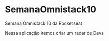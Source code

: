# SemanaOmnistack10

Semana Omnistack 10 da Rocketseat

Nessa aplicação iremos criar um radar de Devs
